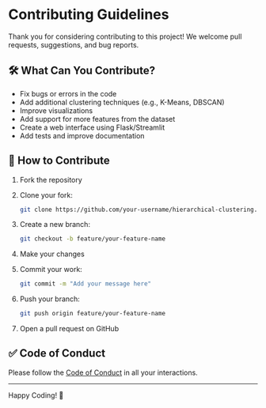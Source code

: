 # Contributing Guidelines

Thank you for considering contributing to this project! We welcome pull requests, suggestions, and bug reports.

## 🛠 What Can You Contribute?

- Fix bugs or errors in the code
- Add additional clustering techniques (e.g., K-Means, DBSCAN)
- Improve visualizations
- Add support for more features from the dataset
- Create a web interface using Flask/Streamlit
- Add tests and improve documentation

## 📝 How to Contribute

1. Fork the repository

2. Clone your fork:
   ```bash
   git clone https://github.com/your-username/hierarchical-clustering.git
   ```

3. Create a new branch:
   ```bash
   git checkout -b feature/your-feature-name
   ```

4. Make your changes

5. Commit your work:
   ```bash
   git commit -m "Add your message here"
   ```

6. Push your branch:
   ```bash
   git push origin feature/your-feature-name
   ```

7. Open a pull request on GitHub

## ✅ Code of Conduct

Please follow the [Code of Conduct](https://www.contributor-covenant.org/version/2/0/code_of_conduct/) in all your interactions.

---

Happy Coding! 🚀
